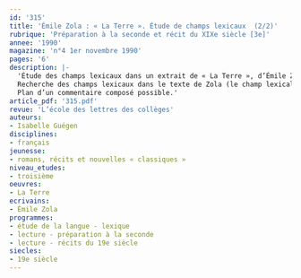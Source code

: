 ```yaml
---
id: '315'
title: 'Émile Zola : « La Terre ». Étude de champs lexicaux  (2/2)'
rubrique: 'Préparation à la seconde et récit du XIXe siècle [3e]'
annee: '1990'
magazine: 'n°4 1er novembre 1990'
pages: '6'
description: |-
  'Étude des champs lexicaux dans un extrait de « La Terre », d’Émile Zola (troisième partie, 1).
  Recherche des champs lexicaux dans le texte de Zola (le champ lexical du désir, de l’héritage et de la possession, le champ lexical de la relation amoureuse entre l’homme et la terre).
  Plan d’un commentaire composé possible.'
article_pdf: '315.pdf'
revue: 'L’école des lettres des collèges'
auteurs:
- Isabelle Guégen
disciplines:
- français
jeunesse:
- romans, récits et nouvelles « classiques »
niveau_etudes:
- troisième
oeuvres:
- La Terre
ecrivains:
- Émile Zola
programmes:
- étude de la langue - lexique
- lecture - préparation à la seconde
- lecture - récits du 19e siècle
siecles:
- 19e siècle
---
```

